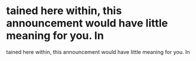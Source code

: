 # tained here within, this announcement would have little meaning for you. In

tained here within, this announcement would have little meaning for you. In